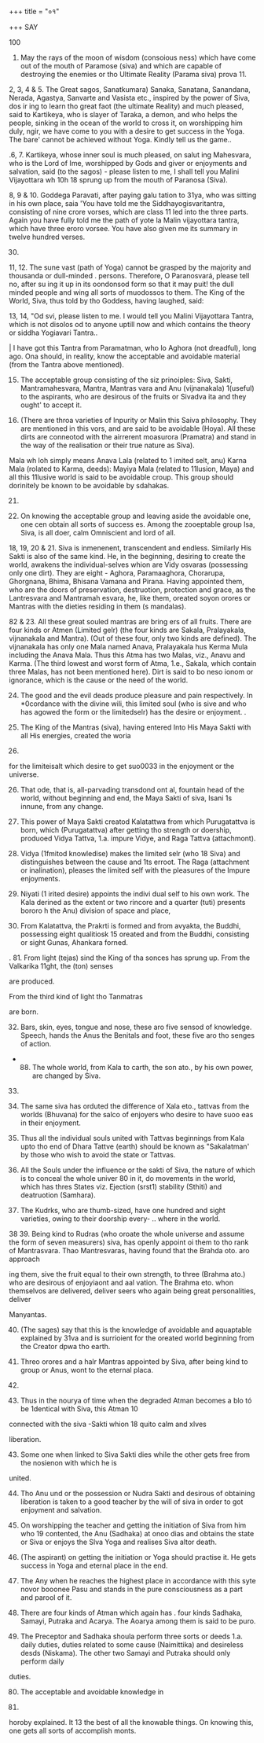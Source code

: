 +++
title = "०१"

+++
SAY 

100 

1. May the rays of the moon of wisdom (consoious ness) which have come out of the mouth of Paramose (siva) and which are capable of destroying the enemies or tho Ultimate Reality (Parama siva) prova 11. 

2, 3, 4 & 5. The Great sagos, Sanatkumara) Sanaka, Sanatana, Sanandana, Nerada, Agastya, Sanvarte and Vasista etc., inspired by the power of Siva, dos ir ing to learn tho great faot (the ultimate Reality) and much pleased, said to Kartikeya, who is slayer of Taraka, a demon, and who helps the people, sinking in the ocean of the world to cross it, on worshipping him duly, ngir, we have come to you with a desire to get success in the Yoga. The bare' cannot be achieved without Yoga. Kindly tell us the game.. 

.6, 7. Kartikeya, whose inner soul is much pleased, on salut ing Mahesvara, who is the Lord of Ime, worshipped by Gods and giver or enjoyments and salvation, said (to the sagos) - please listen to me, I shall tell you Malini Vijayottara wh 10h 18 sprung up from the mouth of Paranosa (Siva). 

8, 9 & 10. Goddega Paravati, after paying galu tation to 31ya, who was sitting in his own place, saia 'You have told me the Siddhayogisvaritantra, consisting of nine crore vorses, which are class 11 led into the three parts. Again you have fully told me the path of yote la Malin vijayottara tantra, which have three eroro vorsee. You have also given me its summary in twelve hundred verses. 

30. 

11, 12. The sune vast (path of Yoga) cannot be grasped by the majority and thousanda or dull-minded . persons. Therefore, O Paranosvará, please tell no, after su ing it up in its oondonsod form so that it may puit! the dull minded people and wing all sorts of muodossos to them. The King of the World, Siva, thus told by tho Goddess, having laughed, said: 

13, 14, "Od svi, please listen to me. I would tell you Malini Vijayottara Tantra, which is not disolos od to anyone uptill now and which contains the theory or siddha Yogiavari Tantra.. 

| I have got this Tantra from Paramatman, who lo Aghora (not dreadful), long ago. Ona should, in reality, know the acceptable and avoidable material (from the Tantra above mentioned). 

15. The acceptable group consisting of the siz prinoiples: Siva, Sakti, Mantramahesvara, Mantra, Mantras vara and Anu (vijnanakala) 1(useful) to the aspirants, who are desirous of the fruits or Sivadva ita and they ought' to accept it. 

16. (There are throa varieties of Inpurity or Malin this Saiva philosophy. They are mentioned in this vors, and are said to be avoidable (Hoya). All these dirts are conneotod with the airrerent moasurora (Pramatra) and stand in the way of the realisation or their true nature as Siva). 

Mala wh loh simply means Anava Lala (related to 1 imited selt, anu) Karna Mala (rolated to Karma, deeds): Mayiya Mala (related to 11lusion, Maya) and all this 11lusive world is said to be avoidable croup. This group should dorinitely be known to be avoidable by sdahakas. 

21. 

17. On knowing the acceptable group and leaving aside the avoidable one, one cen obtain all sorts of success es. Among the zooeptable group Isa, Siva, is all doer, calm Omniscient and lord of all. 

18, 19, 20 & 21. Siva is inmenenent, transcendent and endless. Similarly His Sakti is also of the same kind. He, in the beginning, desiring to create the world, awakens the individual-selves whion are Vidy osvaras (possessing only one dirt). They are eight - Aghora, Paramaaghora, Chorarupa, Ghorgnana, Bhima, Bhisana Vamana and Pirana. Having appointed them, who are the doors of preservation, destruotion, protection and grace, as the Lantresvara and Mantramah esvara, he, like them, oreated soyon orores or Mantras with the dieties residing in them (s mandalas). 

82 & 23. All these great souled mantras are bring ers of all fruits. There are four kinds or Atmen (Limited gelr) (the four kinds are Sakala, Pralayakala, vijnanakala and Mantra). (Out of these four, only two kinds are defined). The vijnanakala has only one Mala named Anava, Pralayakala hus Kerma Mula including the Anava Mala. Thus this Atma has two Malas, viz., Anavu and Karma. (The third lowest and worst form of Atma, 1.e., Sakala, which contain three Malas, has not been mentioned here). Dirt is said to bo neso ionom or ignorance, which is the cause or the need of the world. 

24. The good and the evil deads produce pleasure and pain respectively. In *0cordance with the divine wili, this limited soul (who is sive and who has agowed the form or the limitedselr) has the desire or enjoyment. . 

25. The King of the Mantras (siva), having entered Into His Maya Sakti with all His energies, created the woria 

32. 

for the limiteisalt which desire to get suo0033 in the enjoyment or the universe. 

26. That ode, that is, all-parvading transdond ont al, fountain head of the world, without beginning and end, the Maya Sakti of siva, Isani 1s innune, from any change. 

27. This power of Maya Sakti creatod Kalatattwa from which Purugatattva is born, which (Purugatattva) after getting tho strength or doership, produoed Vidya Tattva, 1.a. impure Vidye, and Raga Tattva (attachmont). 

28. Vidya (1fmitod knowledise) makes the limited selr (who 18 Siva) and distinguishes between the cause and 1ts erroot. The Raga (attachment or inalination), pleases the limited self with the pleasures of the Impure enjoyments. 

29. Niyati (1 irited desire) appoints the indivi dual self to his own work. The Kala derined as the extent or two rincore and a quarter (tuti) presents bororo h the Anu) division of space and place, 

30. From Kalatattva, the Prakrti is formed and from avyakta, the Buddhi, possessing eight qualitiosk 15 oreated and from the Buddhi, consisting or sight Gunas, Ahankara forned. 

. 81. From light (tejas) sind the King of tha sonces has sprung up. From the Valkarika 11ght, the (ton) senses 

are produced. 

From the third kind of light tho Tanmatras 

are born. 

32. Bars, skin, eyes, tongue and nose, these aro five sensod of knowledge. Speech, hands the Anus the Benitals and foot, these five aro tho senges of action. 

- 88. The whole world, from Kala to carth, the son ato., by his own power, are changed by Siva. 

33. 

84. The same siva has orduted the difference of Xala eto., tattvas from the worlds (Bhuvana) for the salco of enjoyers who desire to have suoo eas in their enjoyment. 

85. Thus all the individual souls united with Tattvas beginnings from Kala upto tho end of Dhara Tattve (earth) should be known as "Sakalatman' by those who wish to avoid the state or Tattvas. 

36. All the Souls under the influence or the sakti of Siva, the nature of which is to conceal the whole univer 80 in it, do movements in the world, which has thres States viz. Ejection (srst1) stability (Sthiti) and deatruotion (Samhara). 

87. The Kudrks, who are thumb-sized, have one hundred and sight varieties, owing to their doorship every- .. where in the world. 

38 39. Being kind to Rudras (who oroate the whole universe and assume the form of seven measurers) siva, has openly appoint oi them to tho rank of Mantrasvara. Thao Mantresvaras, having found that the Brahda oto. aro approach 

ing them, sive the fruit equal to their own strength, to three (Brahma ato.) who are desirous of enjoyiaont and aal vation. The Brahma eto. whon themselvos are delivered, deliver seers who again being great personalities, deliver 

Manyantas. 

40. (The sages) say that this is the knowledge of avoidable and aquaptable explained by 31va and is surrioient for the oreated world beginning from the Creator dpwa tho earth. 

41. Threo orores and a halr Mantras appointed by Siva, after being kind to group or Anus, wont to the eternal placa. 

84. 

42. Thus in the nourya of time when the degraded Atman becomes a blo tó be 1dentical with Siva, this Atman 10 

connected with the siva -Sakti whion 18 quito calm and xIves 

liberation. 

43. Some one when linked to Siva Sakti dies while the other gets free from the nosienon with which he is 

united. 

44. Tho Anu und or the possession or Nudra Sakti and desirous of obtaining liberation is taken to a good teacher by the will of siva in order to got enjoyment and salvation. 

45. On worshipping the teacher and getting the initiation of Siva from him who 19 contented, the Anu (Sadhaka) at onoo dias and obtains the state or Siva or enjoys the Slva Yoga and realises Siva altor death. 

46. (The aspirant) on getting the initiation or Yoga should practise it. He gets success in Yoga and eternal place in the end. 

47. The Any when he reaches the highest place in accordance with this syte novor booonee Pasu and stands in the pure consciousness as a part and parool of it. 

48. There are four kinds of Atman which again has . four kinds Sadhaka, Samayi, Putraka and Acarya. The Aoarya among them is said to be puro. 

49. The Preceptor and Sadhaka shoula perform three sorts or deeds 1.a. daily duties, duties related to some cause (Naimittika) and desireless desds (Niskama). The other two Samayi and Putraka should only perform daily 

duties. 

80. The acceptable and avoidable knowledge in 

35. 

horoby explained. It 13 the best of all the knowable things. On knowing this, one gets all sorts of accomplish monts. 
